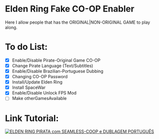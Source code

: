 # Elden Ring Fake CO-OP Enabler
Here I allow people that has the ORIGINAL|NON-ORIGINAL GAME to play along.
# To do List:
- [x] Enable/Disable Pirate-Original Game CO-OP
- [x] Change Pirate Language (Text/Subtitles)
- [x] Enable/Disable Brazilian-Portuguese Dubbing
- [x] Changing CO-OP Password
- [x] Install/Update Elden Ring
- [x] Install SpaceWar
- [x] Enable/Disable Unlock FPS Mod
- [ ] Make otherGamesAvailable

# Link Tutorial:
[![ELDEN RING PIRATA com SEAMLESS-COOP e DUBLAGEM PORTUGUÊS](https://img.youtube.com/vi/LlVf2nBiXhE/0.jpg)](https://www.youtube.com/watch?v=LlVf2nBiXhE)
